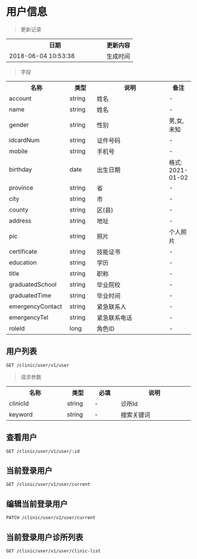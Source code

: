 # 用户信息

> 更新记录

<table>
    <tr>
        <th style="width:250px;">日期</th>
        <th>更新内容</th>
    </tr>
    <tr>
        <td>2018-06-04 10:53:38</td>
        <td>生成时间</td>
    </tr>
</table>

> 字段

<table>
    <tr>
        <th style="width:150px;">名称</th>
        <th style="width:60px;">类型</th>
        <th style="width:200px;">说明</th>
        <th>备注</th>
    </tr>
    <tr>
        <td>account</td>
        <td>string</td>
        <td>姓名</td>
        <td>-</td>
    </tr>
    <tr>
        <td>name</td>
        <td>string</td>
        <td>姓名</td>
        <td>-</td>
    </tr>
    <tr>
        <td>gender</td>
        <td>string</td>
        <td>性别</td>
        <td>男,女,未知</td>
    </tr>
    <tr>
        <td>idcardNum</td>
        <td>string</td>
        <td>证件号码</td>
        <td>-</td>
    </tr>
    <tr>
        <td>mobile</td>
        <td>string</td>
        <td>手机号</td>
        <td>-</td>
    </tr>
    <tr>
        <td>birthday</td>
        <td>date</td>
        <td>出生日期</td>
        <td>格式: 2021-01-02</td>
    </tr>
    <tr>
        <td>province</td>
        <td>string</td>
        <td>省</td>
        <td>-</td>
    </tr>
    <tr>
        <td>city</td>
        <td>string</td>
        <td>市</td>
        <td>-</td>
    </tr>
    <tr>
        <td>county</td>
        <td>string</td>
        <td>区(县)</td>
        <td>-</td>
    </tr>
    <tr>
        <td>address</td>
        <td>string</td>
        <td>地址</td>
        <td>-</td>
    </tr>
    <tr>
        <td>pic</td>
        <td>string</td>
        <td>照片</td>
        <td>个人照片</td>
    </tr>
    <tr>
        <td>certificate</td>
        <td>string</td>
        <td>技能证书</td>
        <td>-</td>
    </tr>
    <tr>
        <td>education</td>
        <td>string</td>
        <td>学历</td>
        <td>-</td>
    </tr>
    <tr>
        <td>title</td>
        <td>string</td>
        <td>职称</td>
        <td>-</td>
    </tr>
    <tr>
        <td>graduatedSchool</td>
        <td>string</td>
        <td>毕业院校</td>
        <td>-</td>
    </tr>
    <tr>
        <td>graduatedTime</td>
        <td>string</td>
        <td>毕业时间</td>
        <td>-</td>
    </tr>
    <tr>
        <td>emergencyContact</td>
        <td>string</td>
        <td>紧急联系人</td>
        <td>-</td>
    </tr>
    <tr>
        <td>emergencyTel</td>
        <td>string</td>
        <td>紧急联系电话</td>
        <td>-</td>
    </tr>
    <tr>
        <td>roleId</td>
        <td>long</td>
        <td>角色ID</td>
        <td>-</td>
    </tr>
</table>

## 用户列表

```
GET /clinic/user/v1/user
```

>请求参数
<table>
    <tr>
        <th style="width:150px;">名称</th>
        <th style="width:60px;">类型</th>
        <th style="width:60px;">必填</th>
        <th style="width:200px;">说明</th>
    </tr>
    <tr>
        <td>clinicId</td>
        <td>string</td>
        <td>-</td>
        <td>诊所Id</td>
    </tr>
    <tr>
        <td>keyword</td>
        <td>string</td>
        <td>-</td>
        <td>搜索关键词</td>
    </tr>
</table>

## 查看用户

```
GET /clinic/user/v1/user/:id
```

## 当前登录用户

```
GET /clinic/user/v1/user/current
```

## 编辑当前登录用户

```
PATCH /clinic/user/v1/user/current
```

## 当前登录用户诊所列表

```
GET /clinic/user/v1/user/clinic-list
```
